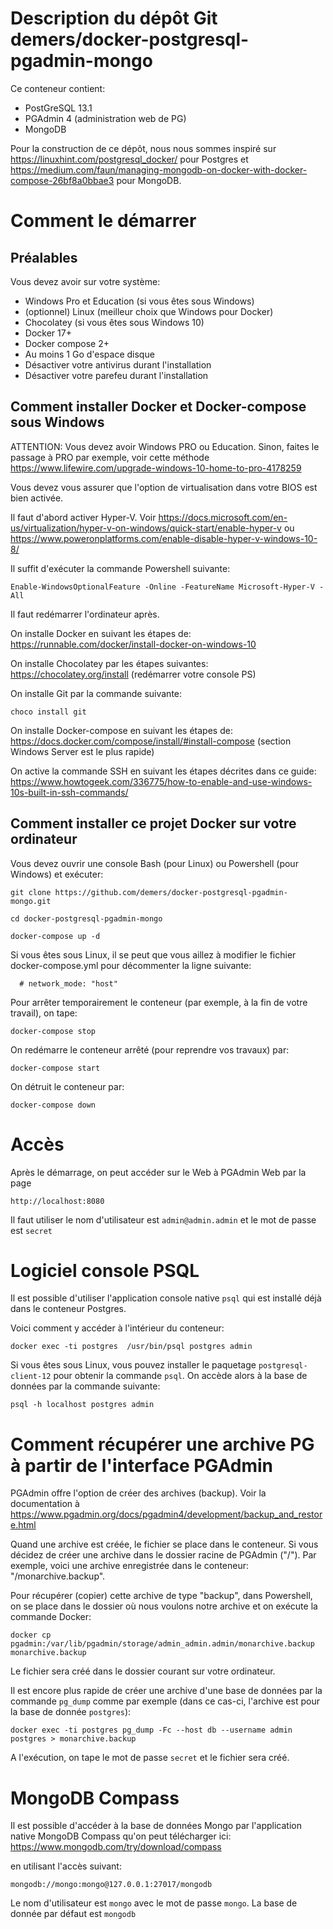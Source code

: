 # Description du dépôt Git demers/docker-postgresql-pgadmin-mongo

Ce conteneur contient:

- PostGreSQL 13.1
- PGAdmin 4 (administration web de PG)
- MongoDB

Pour la construction de ce dépôt, nous nous sommes inspiré sur https://linuxhint.com/postgresql_docker/ pour Postgres et https://medium.com/faun/managing-mongodb-on-docker-with-docker-compose-26bf8a0bbae3 pour MongoDB.

# Comment le démarrer

## Préalables

Vous devez avoir sur votre système:

- Windows Pro et Education (si vous êtes sous Windows)
- (optionnel) Linux (meilleur choix que Windows pour Docker)
- Chocolatey (si vous êtes sous Windows 10)
- Docker 17+
- Docker compose 2+
- Au moins 1 Go d'espace disque
- Désactiver votre antivirus durant l'installation
- Désactiver votre parefeu durant l'installation

## Comment installer Docker et Docker-compose sous Windows

ATTENTION: Vous devez avoir Windows PRO ou Education.  Sinon, faites le passage à PRO
par exemple, voir cette méthode https://www.lifewire.com/upgrade-windows-10-home-to-pro-4178259

Vous devez vous assurer que l'option de virtualisation dans votre BIOS est bien
activée.

Il faut d'abord activer Hyper-V.  Voir https://docs.microsoft.com/en-us/virtualization/hyper-v-on-windows/quick-start/enable-hyper-v ou https://www.poweronplatforms.com/enable-disable-hyper-v-windows-10-8/

Il suffit d'exécuter la commande Powershell suivante:

```
Enable-WindowsOptionalFeature -Online -FeatureName Microsoft-Hyper-V -All
```

Il faut redémarrer l'ordinateur après.

On installe Docker en suivant les étapes de: https://runnable.com/docker/install-docker-on-windows-10

On installe Chocolatey par les étapes suivantes: https://chocolatey.org/install
(redémarrer votre console PS)

On installe Git par la commande suivante:

```
choco install git
```

On installe Docker-compose en suivant les étapes de: https://docs.docker.com/compose/install/#install-compose
(section Windows Server est le plus rapide)

On active la commande SSH en suivant les étapes décrites dans ce guide: https://www.howtogeek.com/336775/how-to-enable-and-use-windows-10s-built-in-ssh-commands/

## Comment installer ce projet Docker sur votre ordinateur

Vous devez ouvrir une console Bash (pour Linux) ou Powershell (pour Windows) et exécuter:


```
git clone https://github.com/demers/docker-postgresql-pgadmin-mongo.git

cd docker-postgresql-pgadmin-mongo

docker-compose up -d
```

Si vous êtes sous Linux, il se peut que vous aillez à modifier le fichier
docker-compose.yml pour décommenter la ligne suivante:

```
  # network_mode: "host"
```

Pour arrêter temporairement le conteneur (par exemple, à la fin de votre
travail), on tape:

```
docker-compose stop
```

On redémarre le conteneur arrêté (pour reprendre vos travaux) par:

```
docker-compose start
```

On détruit le conteneur par:

```
docker-compose down
```

# Accès

Après le démarrage, on peut accéder sur le Web à PGAdmin Web par la page

```
http://localhost:8080
```

Il faut utiliser le nom d'utilisateur est `admin@admin.admin` et le mot de passe est `secret`

# Logiciel console PSQL

Il est possible d'utiliser l'application console native `psql` qui est installé déjà dans le conteneur Postgres.

Voici comment y accéder à l'intérieur du conteneur:

```
docker exec -ti postgres  /usr/bin/psql postgres admin
```

Si vous êtes sous Linux, vous pouvez installer le paquetage
`postgresql-client-12` pour obtenir la commande `psql`.  On accède alors à la
base de données par la commande suivante:

```
psql -h localhost postgres admin
```

# Comment récupérer une archive PG à partir de l'interface PGAdmin

PGAdmin offre l'option de créer des archives (backup).
Voir la documentation à https://www.pgadmin.org/docs/pgadmin4/development/backup_and_restore.html

Quand une archive est créée, le fichier se place dans le conteneur.  Si vous
décidez de créer une archive dans le dossier racine de PGAdmin ("/").  Par exemple, voici une
archive enregistrée dans le conteneur: "/monarchive.backup".

Pour récupérer (copier) cette archive de type "backup", dans Powershell, on se place dans le dossier
où nous voulons notre archive et on exécute la commande Docker:

```
docker cp pgadmin:/var/lib/pgadmin/storage/admin_admin.admin/monarchive.backup monarchive.backup
```

Le fichier sera créé dans le dossier courant sur votre ordinateur.

Il est encore plus rapide de créer une archive d'une base de données par la
commande `pg_dump` comme par exemple (dans ce cas-ci, l'archive est pour la base
de donnée `postgres`):

```
docker exec -ti postgres pg_dump -Fc --host db --username admin postgres > monarchive.backup
```

A l'exécution, on tape le mot de passe `secret` et le fichier sera créé.

# MongoDB Compass

Il est possible d'accéder à la base de données Mongo par l'application native
MongoDB Compass qu'on peut télécharger ici: https://www.mongodb.com/try/download/compass

en utilisant l'accès suivant:

```
mongodb://mongo:mongo@127.0.0.1:27017/mongodb
```

Le nom d'utilisateur est `mongo` avec le mot de passe `mongo`.  La base de
donnée par défaut est `mongodb`


